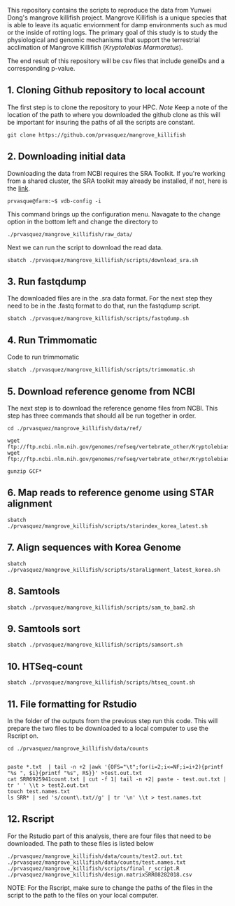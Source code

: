 This repository contains the scripts to reproduce the data from Yunwei Dong's mangrove killifish project. Mangrove Killifish is a unique species that is able to leave its aquatic enviornment for damp environments such as mud or the inside of rotting logs. The primary goal of this study is to study the physiological and genomic mechanisms that support the terrestrial acclimation of Mangrove Killifish (_Kryptolebias Marmoratus_).

The end result of this repository will be csv files that include geneIDs and a corresponding p-value.



## 1. Cloning Github repository to local account
The first step is to clone the repository to your HPC.
*Note* Keep a note of the location of the path to where you downloaded the github clone as this will be important for insuring the paths of all the scripts are constant.
```
git clone https://github.com/prvasquez/mangrove_killifish
```

## 2. Downloading initial data
Downloading the data from NCBI requires the SRA Toolkit. If you're working from a shared cluster, the SRA toolkit may already be installed, if not, here is the [link](https://www.ncbi.nlm.nih.gov/sra/docs/toolkitsoft/).

```
prvasque@farm:~$ vdb-config -i
```

This command brings up the configuration menu. Navagate to the change option in the bottom left and change the directory to 
```
./prvasquez/mangrove_killifish/raw_data/
```

Next we can run the script to download the read data.
```
sbatch ./prvasquez/mangrove_killifish/scripts/download_sra.sh
```

## 3. Run fastqdump
The downloaded files are in the .sra data format. For the next step they need to be in the .fastq format to do that, run the fastqdump script.
```
sbatch ./prvasquez/mangrove_killifish/scripts/fastqdump.sh
```

## 4. Run Trimmomatic
Code to run trimmomatic
```
sbatch ./prvasquez/mangrove_killifish/scripts/trimmomatic.sh
```

## 5. Download reference genome from NCBI
The next step is to download the reference genome files from NCBI.
This step has three commands that should all be run together in order.
```
cd ./prvasquez/mangrove_killifish/data/ref/

wget ftp://ftp.ncbi.nlm.nih.gov/genomes/refseq/vertebrate_other/Kryptolebias_marmoratus/latest_assembly_versions/GCF_001649575.1_ASM164957v1/GCF_001649575.1_ASM164957v1_genomic.gff.gz
wget ftp://ftp.ncbi.nlm.nih.gov/genomes/refseq/vertebrate_other/Kryptolebias_marmoratus/latest_assembly_versions/GCF_001649575.1_ASM164957v1/GCF_001649575.1_ASM164957v1_genomic.fna.gz

gunzip GCF*
```

## 6. Map reads to reference genome using STAR alignment
```
sbatch ./prvasquez/mangrove_killifish/scripts/starindex_korea_latest.sh
```
## 7. Align sequences with Korea Genome
```
sbatch ./prvasquez/mangrove_killifish/scripts/staralignment_latest_korea.sh
```
## 8. Samtools
```
sbatch ./prvasquez/mangrove_killifish/scripts/sam_to_bam2.sh
```
## 9. Samtools sort
```
sbatch ./prvasquez/mangrove_killifish/scripts/samsort.sh
```
## 10. HTSeq-count
```
sbatch ./prvasquez/mangrove_killifish/scripts/htseq_count.sh
```
## 11. File formatting for Rstudio
In the folder of the outputs from the previous step run this code. This will prepare the two files to be downloaded to a local computer to use the Rscript on.
```
cd ./prvasquez/mangrove_killifish/data/counts


paste *.txt  | tail -n +2 |awk '{OFS="\t";for(i=2;i<=NF;i=i+2){printf "%s ", $i}{printf "%s", RS}}' >test.out.txt
cat SRR6925941count.txt | cut -f 1| tail -n +2| paste - test.out.txt | tr ' ' \\t > test2.out.txt 
touch test.names.txt
ls SRR* | sed 's/count\.txt//g' | tr '\n' \\t > test.names.txt
```
## 12. Rscript
For the Rstudio part of this analysis, there are four files that need to be downloaded. The path to these files is listed below
```
./prvasquez/mangrove_killifish/data/counts/test2.out.txt
./prvasquez/mangrove_killifish/data/counts/test.names.txt
./prvasquez/mangrove_killifish/scripts/final_r_script.R
./prvasquez/mangrove_killifish/design.matrixSRR08282018.csv
```
NOTE: For the Rscript, make sure to change the paths of the files in the script to the path to the files on your local computer.

